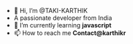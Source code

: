- 👋 Hi, I’m @TAKI-KARTHIK
-  A passionate developer from India
- 🌱 I’m currently learning **javascript**
- 📫 How to reach me **Contact@karthikr**

<!---
TAKI-KARTHIK/TAKI-KARTHIK is a ✨ special ✨ repository because its `README.md` (this file) appears on your GitHub profile.
You can click the Preview link to take a look at your changes.
--->
